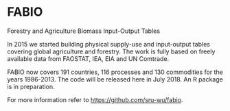# FABIO
Forestry and Agriculture Biomass Input-Output Tables

In 2015 we started building physical supply-use and input-output tables covering global agriculture and forestry. The work is fully based on freely available data from FAOSTAT, IEA, EIA and UN Comtrade.

FABIO now covers 191 countries, 116 processes and 130 commodities for the years 1986-2013. The code will be released here in July 2018. An R package is in preparation.

For more information refer to https://github.com/sru-wu/fabio.
